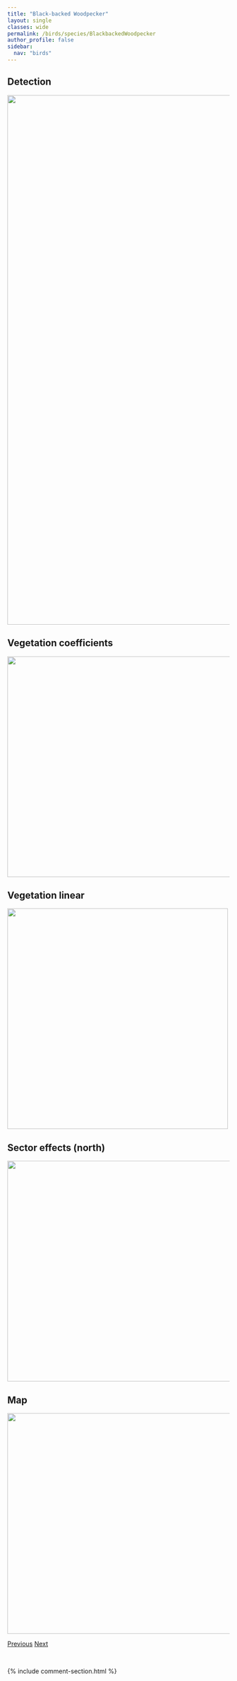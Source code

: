 ```yaml
---
title: "Black-backed Woodpecker"
layout: single
classes: wide
permalink: /birds/species/BlackbackedWoodpecker
author_profile: false
sidebar:
  nav: "birds"
---
```


<h2>Detection</h2>

<a href="https://drive.google.com/uc?export=view&id=1WEr-Ih9XX7yN71IOcmHp-ihTLd_JwJoK">
<img src="https://drive.google.com/uc?export=view&id=1WEr-Ih9XX7yN71IOcmHp-ihTLd_JwJoK" height = "1200" width = "800">
</a>

<h2>Vegetation coefficients</h2>

<a href="https://drive.google.com/uc?export=view&id=1Xn52hD_vE3Q4m0sdFojVrDSnbsY50zAG">
<img src="https://drive.google.com/uc?export=view&id=1Xn52hD_vE3Q4m0sdFojVrDSnbsY50zAG" height = "500" width = "1000">
</a>

<h2>Vegetation linear</h2>

<a href="https://drive.google.com/uc?export=view&id=1Oo_UZ57eLYCCRd2q0eO6NFTp3GDMG9qS">
<img src="https://drive.google.com/uc?export=view&id=1Oo_UZ57eLYCCRd2q0eO6NFTp3GDMG9qS" height = "500" width = "500">
</a>

<h2>Sector effects (north)</h2>

<a href="https://drive.google.com/uc?export=view&id=17Eu3HPOWsSGXE9AIfaFB_S1y68KyBQOw">
<img src="https://drive.google.com/uc?export=view&id=17Eu3HPOWsSGXE9AIfaFB_S1y68KyBQOw" height = "500" width = "1000">
</a>

<h2>Map</h2>

<a href="https://drive.google.com/uc?export=view&id=1P4X-EwDiw74uKQHt0qkHOmcoB_ynAPfg">
<img src="https://drive.google.com/uc?export=view&id=1P4X-EwDiw74uKQHt0qkHOmcoB_ynAPfg" height = "500" width = "1500">
</a>

<a href="/DevelopmentWebsite/birds/species/BaybreastedWarbler" class="pagination--pager" title="Bay-breasted Warbler">Previous</a> <a href="/DevelopmentWebsite/birds/species/BlackcappedChickadee" class="pagination--pager" title="Black-capped Chickadee">Next</a>

<p>&nbsp;</p>

{% include comment-section.html %}
